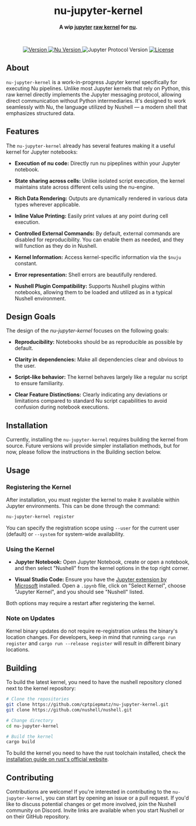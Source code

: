 <h1 align="center">nu-jupyter-kernel</h1>
<p align="center">
  <b>
    A wip 
    <a href="https://jupyter.org">jupyter</a> 
    <a href=https://jupyter-client.readthedocs.io">raw kernel</a> 
    for <a href="https://www.nushell.sh">nu</a>.
  </b>
</p>

<br>

<p align="center">
  <a href="https://github.com/cptpiepmatz/nu-jupyter-kernel">
    <img alt="Version" src="https://img.shields.io/badge/dynamic/toml?url=https%3A%2F%2Fraw.githubusercontent.com%2Fcptpiepmatz%2Fnu-jupyter-kernel%2Fmain%2FCargo.toml&query=package.version&prefix=v&style=for-the-badge&label=version
    "/>
  </a>
  <a href="https://github.com/nushell/nushell">
    <img alt="Nu Version" src="https://img.shields.io/badge/dynamic/toml?url=https%3A%2F%2Fraw.githubusercontent.com%2Fcptpiepmatz%2Fnu-jupyter-kernel%2Fmain%2FCargo.toml&query=dependencies%5B'nu-engine'%5D.version&prefix=v&style=for-the-badge&label=nu%20version&color=%234E9A06
    "/>
  </a>
  <img alt="Jupyter Protocol Version" src="https://img.shields.io/badge/dynamic/toml?url=https%3A%2F%2Fraw.githubusercontent.com%2Fcptpiepmatz%2Fnu-jupyter-kernel%2Fmain%2FCargo.toml&query=package.metadata.jupyter.protocol_version&prefix=v&style=for-the-badge&label=Jupyter%20Protocol%20Version&color=%23F37726
  "/>
  <a href="https://github.com/cptpiepmatz/nu-jupyter-kernel/blob/main/LICENSE">
    <img alt="License" src="https://img.shields.io/crates/l/nu-jupyter-kernel?style=for-the-badge"/>  
  </a>
</p>

## About
`nu-jupyter-kernel` is a work-in-progress Jupyter kernel specifically for 
executing Nu pipelines. 
Unlike most Jupyter kernels that rely on Python, this raw kernel directly 
implements the Jupyter messaging protocol, allowing direct communication without 
Python intermediaries. 
It's designed to work seamlessly with Nu, the language utilized by Nushell — 
a modern shell that emphasizes structured data.

## Features
The `nu-jupyter-kernel` already has several features making it a useful kernel 
for Jupyter notebooks:

- **Execution of nu code:** 
  Directly run nu pipeplines within your Jupyter notebook.

- **State sharing across cells:** 
  Unlike isolated script execution, the kernel maintains state across different 
  cells using the nu-engine.

- **Rich Data Rendering:** 
  Outputs are dynamically rendered in various data types wherever applicable.

- **Inline Value Printing:** 
  Easily print values at any point during cell execution.

- **Controlled External Commands:** 
  By default, external commands are disabled for reproducibility. 
  You can enable them as needed, and they will function as they do in Nushell.

- **Kernel Information:** 
  Access kernel-specific information via the `$nuju` constant.

- **Error representation:** 
  Shell errors are beautifully rendered.

- **Nushell Plugin Compatibility:** 
  Supports Nushell plugins within notebooks, allowing them to be loaded and 
  utilized as in a typical Nushell environment.

## Design Goals
The design of the *nu-jupyter-kernel* focuses on the following goals:

- **Reproducibility:**
  Notebooks should be as reproducible as possible by default.

- **Clarity in dependencies:** 
  Make all dependencies clear and obvious to the user.

- **Script-like behavior:** 
  The kernel behaves largely like a regular nu script to ensure familiarity.

- **Clear Feature Distinctions:** 
  Clearly indicating any deviations or limitations compared to standard Nu 
  script capabilities to avoid confusion during notebook executions.

## Installation
Currently, installing the `nu-jupyter-kernel` requires building the kernel from 
source.
Future versions will provide simpler installation methods, but for now, please 
follow the instructions in the Building section below.

## Usage

### Registering the Kernel
After installation, you must register the kernel to make it available within 
Jupyter environments. 
This can be done through the command:

```sh
nu-jupyter-kernel register
```

You can specify the registration scope using `--user` for the current user 
(default) or `--system` for system-wide availability.

### Using the Kernel

- **Jupyter Notebook:** 
  Open Jupyter Notebook, create or open a notebook, and then select "Nushell" 
  from the kernel options in the top right corner.

- **Visual Studio Code:**
  Ensure you have the 
  [Jupyter extension by Microsoft](https://marketplace.visualstudio.com/items?itemName=ms-toolsai.jupyter) 
  installed. 
  Open a `.ipynb` file, click on "Select Kernel", choose "Jupyter Kernel", and 
  you should see "Nushell" listed. 

Both options may require a restart after registering the kernel.

### Note on Updates
Kernel binary updates do not require re-registration unless the binary's 
location changes. 
For developers, keep in mind that running `cargo run register` and 
`cargo run --release register` will result in different binary locations.

## Building
To build the latest kernel, you need to have the nushell repository cloned next 
to the kernel repository:

```sh
# Clone the repositories
git clone https://github.com/cptpiepmatz/nu-jupyter-kernel.git
git clone https://github.com/nushell/nushell.git

# Change directory
cd nu-jupyter-kernel

# Build the kernel
cargo build
```

To build the kernel you need to have the rust toolchain installed, check the [installation guide on rust's official website](https://www.rust-lang.org/tools/install).

## Contributing
Contributions are welcome! 
If you're interested in contributing to the `nu-jupyter-kernel`, you can start 
by opening an issue or a pull request. 
If you'd like to discuss potential changes or get more involved, join the 
Nushell community on Discord. 
Invite links are available when you start Nushell or on their GitHub repository.
